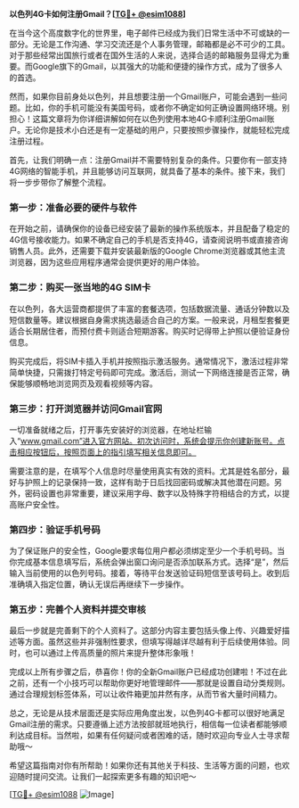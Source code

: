 **以色列4G卡如何注册Gmail？[[TG💪+ @esim1088](https://t.me/s/esim1088)]**

在当今这个高度数字化的世界里，电子邮件已经成为我们日常生活中不可或缺的一部分。无论是工作沟通、学习交流还是个人事务管理，邮箱都是必不可少的工具。对于那些经常出国旅行或者在国外生活的人来说，选择合适的邮箱服务显得尤为重要。而Google旗下的Gmail，以其强大的功能和便捷的操作方式，成为了很多人的首选。

然而，如果你目前身处以色列，并且想要注册一个Gmail账户，可能会遇到一些问题。比如，你的手机可能没有美国号码，或者你不确定如何正确设置网络环境。别担心！这篇文章将为你详细讲解如何在以色列使用本地4G卡顺利注册Gmail账户。无论你是技术小白还是有一定基础的用户，只要按照步骤操作，就能轻松完成注册过程。

首先，让我们明确一点：注册Gmail并不需要特别复杂的条件。只要你有一部支持4G网络的智能手机，并且能够访问互联网，就具备了基本的条件。接下来，我们将一步步带你了解整个流程。

### 第一步：准备必要的硬件与软件

在开始之前，请确保你的设备已经安装了最新的操作系统版本，并且配备了稳定的4G信号接收能力。如果不确定自己的手机是否支持4G，请查阅说明书或直接咨询销售人员。此外，还需要下载并安装最新版的Google Chrome浏览器或其他主流浏览器，因为这些应用程序通常会提供更好的用户体验。

### 第二步：购买一张当地的4G SIM卡

在以色列，各大运营商都提供了丰富的套餐选项，包括数据流量、通话分钟数以及短信数量等。建议根据自身需求挑选最适合自己的方案。一般来说，月租型套餐更适合长期居住者，而预付费卡则适合短期游客。购买时记得带上护照以便验证身份信息。

购买完成后，将SIM卡插入手机并按照指示激活服务。通常情况下，激活过程非常简单快捷，只需拨打特定号码即可完成。激活后，测试一下网络连接是否正常，确保能够顺畅地浏览网页及观看视频等内容。

### 第三步：打开浏览器并访问Gmail官网

一切准备就绪之后，打开事先安装好的浏览器，在地址栏输入“www.gmail.com”进入官方网站。初次访问时，系统会提示你创建新账号。点击相应按钮后，按照页面上的指引填写相关信息即可。

需要注意的是，在填写个人信息时尽量使用真实有效的资料。尤其是姓名部分，最好与护照上的记录保持一致，这样有助于日后找回密码或解决其他潜在问题。另外，密码设置也非常重要，建议采用字母、数字以及特殊字符相结合的方式，以提高账户安全性。

### 第四步：验证手机号码

为了保证账户的安全性，Google要求每位用户都必须绑定至少一个手机号码。当你完成基本信息填写后，系统会弹出窗口询问是否添加联系方式。选择“是”，然后输入当前使用的以色列号码。接着，等待平台发送验证码短信至该号码上。收到后准确填入指定位置，确认无误后再继续下一步操作。

### 第五步：完善个人资料并提交审核

最后一步就是完善剩下的个人资料了。这部分内容主要包括头像上传、兴趣爱好描述等方面。虽然这些并非强制性要求，但填写得越详尽越有利于后续使用体验。同时，也可以通过上传高质量的照片来提升整体形象哦！

完成以上所有步骤之后，恭喜你！你的全新Gmail账户已经成功创建啦！不过在此之前，还有一个小技巧可以帮助你更好地管理邮件——那就是设置自动分类规则。通过合理规划标签体系，可以让收件箱更加井然有序，从而节省大量时间精力。

总之，无论是从技术层面还是实际应用角度出发，以色列4G卡都可以很好地满足Gmail注册的需求。只要遵循上述方法按部就班地执行，相信每一位读者都能够顺利达成目标。当然啦，如果有任何疑问或者困难的话，随时欢迎向专业人士寻求帮助哦～

希望这篇指南对你有所帮助！如果你还有其他关于科技、生活等方面的问题，也欢迎随时提问交流。让我们一起探索更多有趣的知识吧～

[[TG💪+ @esim1088](https://t.me/s/esim1088) ![Image](https://i.postimg.cc/4NQfJmqS/Snipaste-2025-05-13-00-14-12.png)]